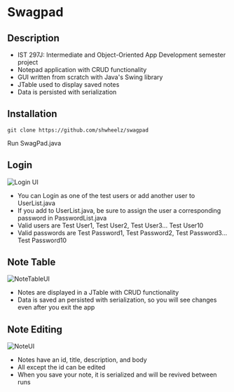 # Swagpad

Description
--------------
* IST 297J: Intermediate and Object-Oriented App Development semester project
* Notepad application with CRUD functionality
* GUI written from scratch with Java's Swing library
* JTable used to display saved notes
* Data is persisted with serialization

Installation
--------------
````
git clone https://github.com/shwheelz/swagpad
````
Run SwagPad.java 

Login
--------------
<img src="http://i.imgur.com/ujSaPGh.png" alt="Login UI" >

* You can Login as one of the test users or add another user to UserList.java
* If you add to UserList.java, be sure to assign the user a corresponding password in PasswordList.java
* Valid users are Test User1, Test User2, Test User3... Test User10
* Valid passwords are Test Password1, Test Password2, Test Password3... Test Password10


Note Table
--------------
<img src="http://i.imgur.com/eg6aGOr.png" alt="NoteTableUI" >

* Notes are displayed in a JTable with CRUD functionality
* Data is saved an persisted with serialization, so you will see changes even after you exit the app


Note Editing
--------------
<img src="http://i.imgur.com/7ZcLUL9.png" alt="NoteUI" >

* Notes have an id, title, description, and body
* All except the id can be edited
* When you save your note, it is serialized and will be revived between runs
